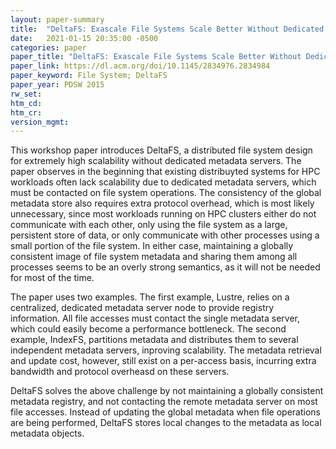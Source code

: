 ```yaml
---
layout: paper-summary
title:  "DeltaFS: Exascale File Systems Scale Better Without Dedicated Servers"
date:   2021-01-15 20:35:00 -0500
categories: paper
paper_title: "DeltaFS: Exascale File Systems Scale Better Without Dedicated Servers"
paper_link: https://dl.acm.org/doi/10.1145/2834976.2834984
paper_keyword: File System; DeltaFS
paper_year: PDSW 2015
rw_set:
htm_cd:
htm_cr:
version_mgmt:
---
```


This workshop paper introduces DeltaFS, a distributed file system design for extremely high scalability without
dedicated metadata servers. The paper observes in the beginning that existing distribuyted systems for HPC workloads
often lack scalability due to dedicated metadata servers, which must be contacted on file system operations. The
consistency of the global metadata store also requires extra protocol overhead, which is most likely unnecessary,
since most workloads running on HPC clusters either do not communicate with each other, only using the file system
as a large, persistent store of data, or only communicate with other processes using a small portion of the file system.
In either case, maintaining a globally consistent image of file system metadata and sharing them among all processes
seems to be an overly strong semantics, as it will not be needed for most of the time.

The paper uses two examples. The first example, Lustre, relies on a centralized, dedicated metadata server node to 
provide registry information. All file accesses must contact the single metadata server, which could easily become
a performance bottleneck. The second example, IndexFS, partitions metadata and distributes them to several
independent metadata servers, inproving scalability. The metadata retrieval and update cost, however, still exist
on a per-access basis, incurring extra bandwidth and protocol overheasd on these servers.

DeltaFS solves the above challenge by not maintaining a globally consistent metadata registry, and not contacting the
remote metadata server on most file accesses. Instead of updating the global metadata when file operations are being
performed, DeltaFS stores local changes to the metadata as local metadata objects. 
